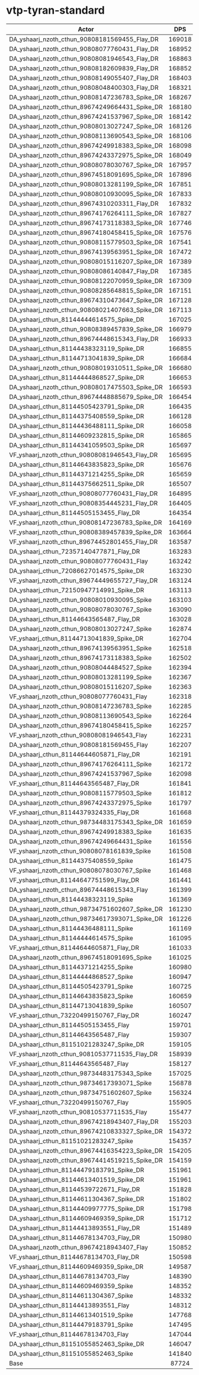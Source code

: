 # vtp-tyran-standard
| Actor | DPS | Increase |
|---|:---:|:---:|
|DA_yshaarj_nzoth_cthun_90808181569455_Flay_DR|169018|92.67%|
|DA_yshaarj_nzoth_cthun_90808077760431_Flay_DR|168952|92.59%|
|DA_yshaarj_nzoth_cthun_90808081946543_Flay_DR|168863|92.49%|
|DA_yshaarj_nzoth_cthun_90808182609839_Flay_DR|168852|92.48%|
|DA_yshaarj_nzoth_cthun_90808149055407_Flay_DR|168403|91.97%|
|DA_yshaarj_nzoth_cthun_90808048400303_Flay_DR|168321|91.88%|
|DA_yshaarj_nzoth_cthun_90808147236783_Spike_DR|168267|91.81%|
|DA_yshaarj_nzoth_cthun_89674249664431_Spike_DR|168180|91.71%|
|DA_yshaarj_nzoth_cthun_89674241537967_Spike_DR|168142|91.67%|
|DA_yshaarj_nzoth_cthun_90808013027247_Spike_DR|168126|91.65%|
|DA_yshaarj_nzoth_cthun_90808113690543_Spike_DR|168106|91.63%|
|DA_yshaarj_nzoth_cthun_89674249918383_Spike_DR|168098|91.62%|
|DA_yshaarj_nzoth_cthun_89674243372975_Spike_DR|168049|91.57%|
|DA_yshaarj_nzoth_cthun_90808078030767_Spike_DR|167957|91.46%|
|DA_yshaarj_nzoth_cthun_89674518091695_Spike_DR|167896|91.39%|
|DA_yshaarj_nzoth_cthun_90808013281199_Spike_DR|167851|91.34%|
|DA_yshaarj_nzoth_cthun_90808010930095_Spike_DR|167833|91.32%|
|DA_yshaarj_nzoth_cthun_89674310203311_Flay_DR|167832|91.32%|
|DA_yshaarj_nzoth_cthun_89674176264111_Spike_DR|167827|91.31%|
|DA_yshaarj_nzoth_cthun_89674173118383_Spike_DR|167746|91.22%|
|DA_yshaarj_nzoth_cthun_89674180458415_Spike_DR|167576|91.03%|
|DA_yshaarj_nzoth_cthun_90808115779503_Spike_DR|167541|90.99%|
|DA_yshaarj_nzoth_cthun_89674139563951_Spike_DR|167472|90.91%|
|DA_yshaarj_nzoth_cthun_90808015116207_Spike_DR|167389|90.81%|
|DA_yshaarj_nzoth_cthun_90808086140847_Flay_DR|167385|90.81%|
|DA_yshaarj_nzoth_cthun_90808122070959_Spike_DR|167309|90.72%|
|DA_yshaarj_nzoth_cthun_90808285648815_Spike_DR|167151|90.54%|
|DA_yshaarj_nzoth_cthun_89674310473647_Spike_DR|167128|90.52%|
|DA_yshaarj_nzoth_cthun_90808021407663_Spike_DR|167113|90.50%|
|DA_yshaarj_cthun_81144444614575_Spike_DR|167025|90.40%|
|DA_yshaarj_nzoth_cthun_90808389457839_Spike_DR|166979|90.35%|
|DA_yshaarj_nzoth_cthun_89674448615343_Flay_DR|166933|90.29%|
|DA_yshaarj_cthun_81144438323119_Spike_DR|166855|90.20%|
|DA_yshaarj_cthun_81144713041839_Spike_DR|166684|90.01%|
|DA_yshaarj_nzoth_cthun_90808019310511_Spike_DR|166680|90.01%|
|DA_yshaarj_cthun_81144444868527_Spike_DR|166653|89.97%|
|DA_yshaarj_nzoth_cthun_90808017475503_Spike_DR|166593|89.91%|
|DA_yshaarj_nzoth_cthun_89674448885679_Spike_DR|166454|89.75%|
|DA_yshaarj_cthun_81144505423791_Spike_DR|166435|89.73%|
|DA_yshaarj_cthun_81144375408559_Spike_DR|166128|89.38%|
|DA_yshaarj_cthun_81144436488111_Spike_DR|166058|89.30%|
|DA_yshaarj_cthun_81144609232815_Spike_DR|165865|89.08%|
|DA_yshaarj_cthun_81144341059503_Spike_DR|165697|88.88%|
|VF_yshaarj_nzoth_cthun_90808081946543_Flay_DR|165695|88.88%|
|DA_yshaarj_cthun_81144643835823_Spike_DR|165676|88.86%|
|DA_yshaarj_cthun_81144371214255_Spike_DR|165659|88.84%|
|DA_yshaarj_cthun_81144375662511_Spike_DR|165507|88.67%|
|VF_yshaarj_nzoth_cthun_90808077760431_Flay_DR|164895|87.97%|
|VF_yshaarj_nzoth_cthun_90808354445231_Flay_DR|164405|87.41%|
|DA_yshaarj_cthun_81144505153455_Flay_DR|164354|87.35%|
|VF_yshaarj_nzoth_cthun_90808147236783_Spike_DR|164169|87.14%|
|VF_yshaarj_nzoth_cthun_90808389457839_Spike_DR|163664|86.57%|
|VF_yshaarj_nzoth_cthun_89674452801455_Flay_DR|163587|86.48%|
|DA_yshaarj_cthun_72357140477871_Flay_DR|163283|86.13%|
|DA_yshaarj_nzoth_cthun_90808077760431_Flay|163242|86.09%|
|DA_yshaarj_cthun_72086627014575_Spike_DR|163230|86.07%|
|VF_yshaarj_nzoth_cthun_89674449655727_Flay_DR|163124|85.95%|
|DA_yshaarj_cthun_72150947714991_Spike_DR|163113|85.94%|
|DA_yshaarj_nzoth_cthun_90808010930095_Spike|163103|85.93%|
|DA_yshaarj_nzoth_cthun_90808078030767_Spike|163090|85.91%|
|DA_yshaarj_cthun_81144643565487_Flay_DR|163028|85.84%|
|DA_yshaarj_nzoth_cthun_90808013027247_Spike|162874|85.67%|
|VF_yshaarj_cthun_81144713041839_Spike_DR|162704|85.47%|
|DA_yshaarj_nzoth_cthun_89674139563951_Spike|162518|85.26%|
|DA_yshaarj_nzoth_cthun_89674173118383_Spike|162502|85.24%|
|DA_yshaarj_nzoth_cthun_90808044484527_Spike|162394|85.12%|
|DA_yshaarj_nzoth_cthun_90808013281199_Spike|162367|85.09%|
|DA_yshaarj_nzoth_cthun_90808015116207_Spike|162363|85.08%|
|VF_yshaarj_nzoth_cthun_90808077760431_Flay|162318|85.03%|
|DA_yshaarj_nzoth_cthun_90808147236783_Spike|162285|84.99%|
|DA_yshaarj_nzoth_cthun_90808113690543_Spike|162264|84.97%|
|DA_yshaarj_nzoth_cthun_89674180458415_Spike|162257|84.96%|
|VF_yshaarj_nzoth_cthun_90808081946543_Flay|162231|84.93%|
|DA_yshaarj_nzoth_cthun_90808181569455_Flay|162207|84.91%|
|DA_yshaarj_cthun_81144644605871_Flay_DR|162191|84.89%|
|DA_yshaarj_nzoth_cthun_89674176264111_Spike|162172|84.87%|
|DA_yshaarj_nzoth_cthun_89674241537967_Spike|162098|84.78%|
|VF_yshaarj_cthun_81144643565487_Flay_DR|161841|84.49%|
|DA_yshaarj_nzoth_cthun_90808115779503_Spike|161812|84.46%|
|DA_yshaarj_nzoth_cthun_89674243372975_Spike|161797|84.44%|
|VF_yshaarj_cthun_81144379324335_Flay_DR|161668|84.29%|
|DA_yshaarj_nzoth_cthun_98734483175343_Spike_DR|161659|84.28%|
|DA_yshaarj_nzoth_cthun_89674249918383_Spike|161635|84.25%|
|DA_yshaarj_nzoth_cthun_89674249664431_Spike|161556|84.16%|
|VF_yshaarj_nzoth_cthun_90808078161839_Spike|161508|84.11%|
|DA_yshaarj_cthun_81144375408559_Spike|161475|84.07%|
|VF_yshaarj_nzoth_cthun_90808078030767_Spike|161468|84.06%|
|VF_yshaarj_cthun_81144647751599_Flay_DR|161441|84.03%|
|DA_yshaarj_nzoth_cthun_89674448615343_Flay|161399|83.98%|
|DA_yshaarj_cthun_81144438323119_Spike|161369|83.95%|
|DA_yshaarj_nzoth_cthun_98734751602607_Spike_DR|161230|83.79%|
|DA_yshaarj_nzoth_cthun_98734617393071_Spike_DR|161226|83.79%|
|DA_yshaarj_cthun_81144436488111_Spike|161169|83.72%|
|DA_yshaarj_cthun_81144444614575_Spike|161095|83.64%|
|VF_yshaarj_cthun_81144644605871_Flay_DR|161033|83.57%|
|DA_yshaarj_nzoth_cthun_89674518091695_Spike|161025|83.56%|
|DA_yshaarj_cthun_81144371214255_Spike|160980|83.51%|
|DA_yshaarj_cthun_81144444868527_Spike|160947|83.47%|
|DA_yshaarj_cthun_81144505423791_Spike|160725|83.22%|
|DA_yshaarj_cthun_81144643835823_Spike|160659|83.14%|
|DA_yshaarj_cthun_81144713041839_Spike|160507|82.97%|
|VF_yshaarj_cthun_73220499150767_Flay_DR|160247|82.67%|
|DA_yshaarj_cthun_81144505153455_Flay|159701|82.05%|
|DA_yshaarj_cthun_81144643565487_Flay|159307|81.60%|
|DA_yshaarj_cthun_81151021283247_Spike_DR|159105|81.37%|
|VF_yshaarj_nzoth_cthun_90810537711535_Flay_DR|158939|81.18%|
|VF_yshaarj_cthun_81144643565487_Flay|158127|80.26%|
|DA_yshaarj_nzoth_cthun_98734483175343_Spike|157025|79.00%|
|DA_yshaarj_nzoth_cthun_98734617393071_Spike|156878|78.83%|
|DA_yshaarj_nzoth_cthun_98734751602607_Spike|156324|78.20%|
|VF_yshaarj_cthun_73220499150767_Flay|155905|77.72%|
|VF_yshaarj_nzoth_cthun_90810537711535_Flay|155477|77.23%|
|DA_yshaarj_nzoth_cthun_89674218943407_Flay_DR|155203|76.92%|
|DA_yshaarj_nzoth_cthun_89674210833327_Spike_DR|154372|75.97%|
|DA_yshaarj_cthun_81151021283247_Spike|154357|75.96%|
|DA_yshaarj_nzoth_cthun_89674416354223_Spike_DR|154205|75.78%|
|DA_yshaarj_nzoth_cthun_89674414519215_Spike_DR|154159|75.73%|
|DA_yshaarj_cthun_81144479183791_Spike_DR|151961|73.23%|
|DA_yshaarj_cthun_81144613401519_Spike_DR|151961|73.23%|
|DA_yshaarj_cthun_81144539722671_Flay_DR|151828|73.07%|
|DA_yshaarj_cthun_81144611304367_Spike_DR|151802|73.05%|
|DA_yshaarj_cthun_81144409977775_Spike_DR|151798|73.04%|
|DA_yshaarj_cthun_81144609469359_Spike_DR|151712|72.94%|
|DA_yshaarj_cthun_81144413893551_Flay_DR|151489|72.69%|
|DA_yshaarj_cthun_81144678134703_Flay_DR|150980|72.11%|
|DA_yshaarj_nzoth_cthun_89674218943407_Flay|150852|71.96%|
|VF_yshaarj_cthun_81144678134703_Flay_DR|150598|71.67%|
|VF_yshaarj_cthun_81144609469359_Spike_DR|149587|70.52%|
|DA_yshaarj_cthun_81144678134703_Flay|148390|69.16%|
|DA_yshaarj_cthun_81144609469359_Spike|148352|69.11%|
|DA_yshaarj_cthun_81144611304367_Spike|148332|69.09%|
|DA_yshaarj_cthun_81144413893551_Flay|148312|69.07%|
|DA_yshaarj_cthun_81144613401519_Spike|147768|68.45%|
|DA_yshaarj_cthun_81144479183791_Spike|147495|68.14%|
|VF_yshaarj_cthun_81144678134703_Flay|147044|67.62%|
|DA_yshaarj_cthun_81151055852463_Spike_DR|146047|66.48%|
|DA_yshaarj_cthun_81151055852463_Spike|141840|61.69%|
|Base|87724|0.00%|
